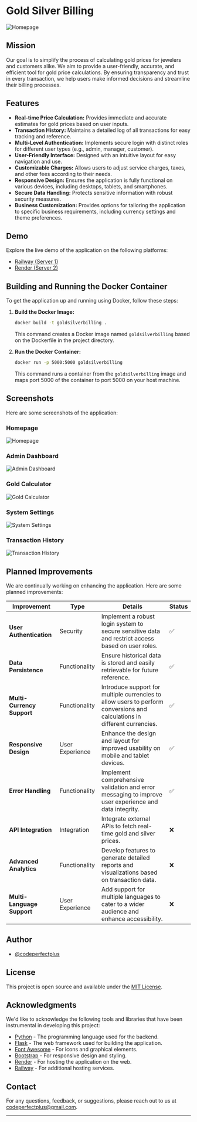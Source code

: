 # Gold Silver Billing

![Homepage](/images/app.png)

## Mission

Our goal is to simplify the process of calculating gold prices for jewelers and customers alike. We aim to provide a user-friendly, accurate, and efficient tool for gold price calculations. By ensuring transparency and trust in every transaction, we help users make informed decisions and streamline their billing processes.

## Features

- **Real-time Price Calculation:** Provides immediate and accurate estimates for gold prices based on user inputs.
- **Transaction History:** Maintains a detailed log of all transactions for easy tracking and reference.
- **Multi-Level Authentication:** Implements secure login with distinct roles for different user types (e.g., admin, manager, customer).
- **User-Friendly Interface:** Designed with an intuitive layout for easy navigation and use.
- **Customizable Charges:** Allows users to adjust service charges, taxes, and other fees according to their needs.
- **Responsive Design:** Ensures the application is fully functional on various devices, including desktops, tablets, and smartphones.
- **Secure Data Handling:** Protects sensitive information with robust security measures.
- **Business Customization:** Provides options for tailoring the application to specific business requirements, including currency settings and theme preferences.

## Demo

Explore the live demo of the application on the following platforms:

- [Railway (Server 1)](https://goldsilverbilling-production.up.railway.app/)
- [Render (Server 2)](https://goldsilverbilling.onrender.com/)

## Building and Running the Docker Container

To get the application up and running using Docker, follow these steps:

1. **Build the Docker Image:**

    ```bash
    docker build -t goldsilverbilling .
    ```

    This command creates a Docker image named `goldsilverbilling` based on the Dockerfile in the project directory.

2. **Run the Docker Container:**

    ```bash
    docker run -p 5000:5000 goldsilverbilling
    ```

    This command runs a container from the `goldsilverbilling` image and maps port 5000 of the container to port 5000 on your host machine.

## Screenshots

Here are some screenshots of the application:

### Homepage

![Homepage](/images/homepage.png)

### Admin Dashboard

![Admin Dashboard](/images/admin_dashboard.png)

### Gold Calculator

![Gold Calculator](/images/gold_calculator.png)

### System Settings

![System Settings](/images/system_setting.png)

### Transaction History

![Transaction History](/images/transaction_history.png)

## Planned Improvements

We are continually working on enhancing the application. Here are some planned improvements:

| Improvement            | Type                  | Details                                                                                   | Status |
|------------------------|-----------------------|-------------------------------------------------------------------------------------------|--------|
| **User Authentication**    | Security              | Implement a robust login system to secure sensitive data and restrict access based on user roles.       | ✅ |
| **Data Persistence**       | Functionality         | Ensure historical data is stored and easily retrievable for future reference.                            | ✅ |
| **Multi-Currency Support** | Functionality         | Introduce support for multiple currencies to allow users to perform conversions and calculations in different currencies. | ✅ |
| **Responsive Design**      | User Experience       | Enhance the design and layout for improved usability on mobile and tablet devices.                     | ✅ |
| **Error Handling**         | Functionality         | Implement comprehensive validation and error messaging to improve user experience and data integrity.    | ✅ |
| **API Integration**        | Integration           | Integrate external APIs to fetch real-time gold and silver prices.                                           | :x:    |
| **Advanced Analytics**     | Functionality         | Develop features to generate detailed reports and visualizations based on transaction data.                | :x:    |
| **Multi-Language Support** | User Experience       | Add support for multiple languages to cater to a wider audience and enhance accessibility.                | :x:    |

## Author

- [@codeperfectplus](https://github.com/codeperfectplus)

## License

This project is open source and available under the [MIT License](LICENSE).

## Acknowledgments

We'd like to acknowledge the following tools and libraries that have been instrumental in developing this project:

- [Python](https://www.python.org/) - The programming language used for the backend.
- [Flask](https://flask.palletsprojects.com/) - The web framework used for building the application.
- [Font Awesome](https://fontawesome.com/) - For icons and graphical elements.
- [Bootstrap](https://getbootstrap.com/) - For responsive design and styling.
- [Render](https://render.com/) - For hosting the application on the web.
- [Railway](https://railway.app/) - For additional hosting services.

## Contact

For any questions, feedback, or suggestions, please reach out to us at [codeperfectplus@gmail.com](mailto:codeperfectplus@gmail.com).

---
